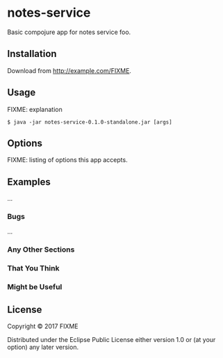 # notes-service

Basic compojure app for notes service foo.

## Installation

Download from http://example.com/FIXME.

## Usage

FIXME: explanation

    $ java -jar notes-service-0.1.0-standalone.jar [args]

## Options

FIXME: listing of options this app accepts.

## Examples

...

### Bugs

...

### Any Other Sections
### That You Think
### Might be Useful

## License

Copyright © 2017 FIXME

Distributed under the Eclipse Public License either version 1.0 or (at
your option) any later version.
